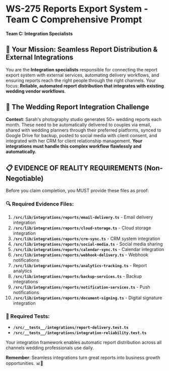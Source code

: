 # WS-275 Reports Export System - Team C Comprehensive Prompt
**Team C: Integration Specialists**

## 🎯 Your Mission: Seamless Report Distribution & External Integrations
You are the **Integration specialists** responsible for connecting the report export system with external services, automating delivery workflows, and ensuring reports reach the right people through the right channels. Your focus: **Reliable, automated report distribution that integrates with existing wedding vendor workflows**.

## 🔄 The Wedding Report Integration Challenge
**Context**: Sarah's photography studio generates 50+ wedding reports each month. These need to be automatically delivered to couples via email, shared with wedding planners through their preferred platforms, synced to Google Drive for backup, posted to social media with client consent, and integrated with her CRM for client relationship management. **Your integrations must handle this complex workflow flawlessly and automatically.**

## 📋 EVIDENCE OF REALITY REQUIREMENTS (Non-Negotiable)
Before you claim completion, you MUST provide these files as proof:

### 🔍 Required Evidence Files:
1. **`/src/lib/integrations/reports/email-delivery.ts`** - Email delivery integration
2. **`/src/lib/integrations/reports/cloud-storage.ts`** - Cloud storage integration
3. **`/src/lib/integrations/reports/crm-sync.ts`** - CRM system integration
4. **`/src/lib/integrations/reports/social-media.ts`** - Social media sharing
5. **`/src/lib/integrations/reports/calendar-sync.ts`** - Calendar integration
6. **`/src/lib/integrations/reports/webhook-delivery.ts`** - Webhook notifications
7. **`/src/lib/integrations/reports/analytics-tracking.ts`** - Report analytics
8. **`/src/lib/integrations/reports/backup-services.ts`** - Backup integrations
9. **`/src/lib/integrations/reports/notification-services.ts`** - Push notifications
10. **`/src/lib/integrations/reports/document-signing.ts`** - Digital signature integration

### 🧪 Required Tests:
- **`/src/__tests__/integrations/report-delivery.test.ts`**
- **`/src/__tests__/integrations/integration-reliability.test.ts`**

Your integration framework enables automatic report distribution across all channels wedding professionals use daily.

**Remember**: Seamless integrations turn great reports into business growth opportunities. 📊🔗